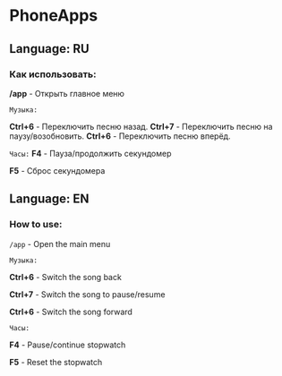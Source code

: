 # PhoneApps
## Language: RU
### Как использовать:
**/app** - Открыть главное меню

```Музыка:```

**Ctrl+6** - Переключить песню назад.
**Ctrl+7** - Переключить песню на паузу/возобновить.
**Ctrl+6** - Переключить песню вперёд.

```Часы:```
**F4** - Пауза/продолжить секундомер

**F5** - Сброс секундомера

## Language: EN
### How to use:
```/app``` - Open the main menu 

```Музыка:```

**Ctrl+6** - Switch the song back

**Ctrl+7** - Switch the song to pause/resume

**Ctrl+6** - Switch the song forward

``Часы:``

**F4** - Pause/continue stopwatch

**F5** - Reset the stopwatch
